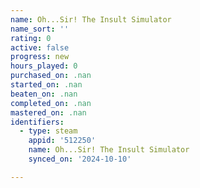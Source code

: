 ```yaml
---
name: Oh...Sir! The Insult Simulator
name_sort: ''
rating: 0
active: false
progress: new
hours_played: 0
purchased_on: .nan
started_on: .nan
beaten_on: .nan
completed_on: .nan
mastered_on: .nan
identifiers:
  - type: steam
    appid: '512250'
    name: Oh...Sir! The Insult Simulator
    synced_on: '2024-10-10'

---
```

